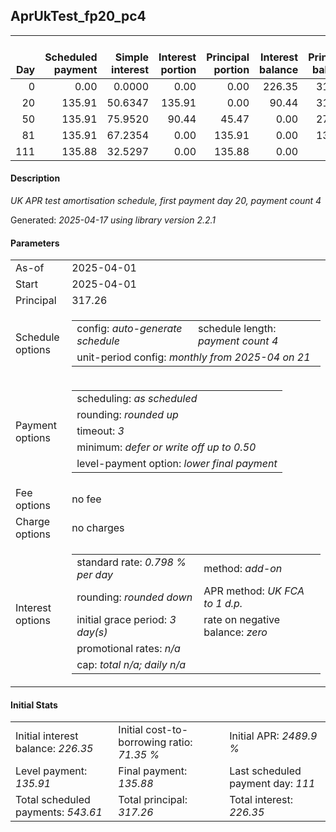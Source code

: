 <h2>AprUkTest_fp20_pc4</h2>
<table>
    <thead style="vertical-align: bottom;">
        <th style="text-align: right;">Day</th>
        <th style="text-align: right;">Scheduled payment</th>
        <th style="text-align: right;">Simple interest</th>
        <th style="text-align: right;">Interest portion</th>
        <th style="text-align: right;">Principal portion</th>
        <th style="text-align: right;">Interest balance</th>
        <th style="text-align: right;">Principal balance</th>
        <th style="text-align: right;">Total simple interest</th>
        <th style="text-align: right;">Total interest</th>
        <th style="text-align: right;">Total principal</th>
    </thead>
    <tr style="text-align: right;">
        <td class="ci00">0</td>
        <td class="ci01" style="white-space: nowrap;">0.00</td>
        <td class="ci02">0.0000</td>
        <td class="ci03">0.00</td>
        <td class="ci04">0.00</td>
        <td class="ci05">226.35</td>
        <td class="ci06">317.26</td>
        <td class="ci07">0.0000</td>
        <td class="ci08">0.00</td>
        <td class="ci09">0.00</td>
    </tr>
    <tr style="text-align: right;">
        <td class="ci00">20</td>
        <td class="ci01" style="white-space: nowrap;">135.91</td>
        <td class="ci02">50.6347</td>
        <td class="ci03">135.91</td>
        <td class="ci04">0.00</td>
        <td class="ci05">90.44</td>
        <td class="ci06">317.26</td>
        <td class="ci07">50.6347</td>
        <td class="ci08">135.91</td>
        <td class="ci09">0.00</td>
    </tr>
    <tr style="text-align: right;">
        <td class="ci00">50</td>
        <td class="ci01" style="white-space: nowrap;">135.91</td>
        <td class="ci02">75.9520</td>
        <td class="ci03">90.44</td>
        <td class="ci04">45.47</td>
        <td class="ci05">0.00</td>
        <td class="ci06">271.79</td>
        <td class="ci07">126.5867</td>
        <td class="ci08">226.35</td>
        <td class="ci09">45.47</td>
    </tr>
    <tr style="text-align: right;">
        <td class="ci00">81</td>
        <td class="ci01" style="white-space: nowrap;">135.91</td>
        <td class="ci02">67.2354</td>
        <td class="ci03">0.00</td>
        <td class="ci04">135.91</td>
        <td class="ci05">0.00</td>
        <td class="ci06">135.88</td>
        <td class="ci07">193.8222</td>
        <td class="ci08">226.35</td>
        <td class="ci09">181.38</td>
    </tr>
    <tr style="text-align: right;">
        <td class="ci00">111</td>
        <td class="ci01" style="white-space: nowrap;">135.88</td>
        <td class="ci02">32.5297</td>
        <td class="ci03">0.00</td>
        <td class="ci04">135.88</td>
        <td class="ci05">0.00</td>
        <td class="ci06">0.00</td>
        <td class="ci07">226.3518</td>
        <td class="ci08">226.35</td>
        <td class="ci09">317.26</td>
    </tr>
</table>
<h4>Description</h4>
<p><i>UK APR test amortisation schedule, first payment day 20, payment count 4</i></p>
<p>Generated: <i>2025-04-17 using library version 2.2.1</i></p>
<h4>Parameters</h4>
<table>
    <tr>
        <td>As-of</td>
        <td>2025-04-01</td>
    </tr>
    <tr>
        <td>Start</td>
        <td>2025-04-01</td>
    </tr>
    <tr>
        <td>Principal</td>
        <td>317.26</td>
    </tr>
    <tr>
        <td>Schedule options</td>
        <td>
            <table>
                <tr>
                    <td>config: <i>auto-generate schedule</i></td>
                    <td>schedule length: <i><i>payment count</i> 4</i></td>
                </tr>
                <tr>
                    <td colspan="2" style="white-space: nowrap;">unit-period config: <i>monthly from 2025-04 on 21</i></td>
                </tr>
            </table>
        </td>
    </tr>
    <tr>
        <td>Payment options</td>
        <td>
            <table>
                <tr>
                    <td>scheduling: <i>as scheduled</i></td>
                </tr>
                <tr>
                    <td>rounding: <i>rounded up</i></td>
                </tr>
                <tr>
                    <td>timeout: <i>3</i></td>
                </tr>
                <tr>
                    <td>minimum: <i>defer&nbsp;or&nbsp;write&nbsp;off&nbsp;up&nbsp;to&nbsp;0.50</i></td>
                </tr>
                <tr>
                    <td>level-payment option: <i>lower&nbsp;final&nbsp;payment</i></td>
                </tr>
            </table>
        </td>
    </tr>
    <tr>
        <td>Fee options</td>
        <td>no fee
        </td>
    </tr>
    <tr>
        <td>Charge options</td>
        <td>no charges
        </td>
    </tr>
    <tr>
        <td>Interest options</td>
        <td>
            <table>
                <tr>
                    <td>standard rate: <i>0.798 % per day</i></td>
                    <td>method: <i>add-on</i></td>
                </tr>
                <tr>
                    <td>rounding: <i>rounded down</i></td>
                    <td>APR method: <i>UK FCA to 1 d.p.</i></td>
                </tr>
                <tr>
                    <td>initial grace period: <i>3 day(s)</i></td>
                    <td>rate on negative balance: <i>zero</i></td>
                </tr>
                <tr>
                    <td colspan="2">promotional rates: <i><i>n/a</i></i></td>
                </tr>
                <tr>
                    <td colspan="2">cap: <i>total <i>n/a</i>; daily <i>n/a</i></td>
                </tr>
            </table>
        </td>
    </tr>
</table>
<h4>Initial Stats</h4>
<table>
    <tr>
        <td>Initial interest balance: <i>226.35</i></td>
        <td>Initial cost-to-borrowing ratio: <i>71.35 %</i></td>
        <td>Initial APR: <i>2489.9 %</i></td>
    </tr>
    <tr>
        <td>Level payment: <i>135.91</i></td>
        <td>Final payment: <i>135.88</i></td>
        <td>Last scheduled payment day: <i>111</i></td>
    </tr>
    <tr>
        <td>Total scheduled payments: <i>543.61</i></td>
        <td>Total principal: <i>317.26</i></td>
        <td>Total interest: <i>226.35</i></td>
    </tr>
</table>
